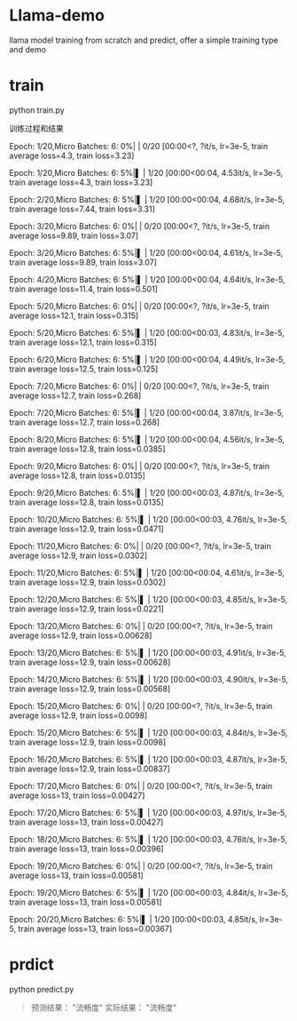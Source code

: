 # Llama-demo
llama model training from scratch and predict, offer a simple training type and demo

# train
python train.py

训练过程和结果

Epoch: 1/20,Micro Batches: 6:   0%|          | 0/20 [00:00<?, ?it/s, lr=3e-5, train average loss=4.3, train loss=3.23]

Epoch: 1/20,Micro Batches: 6:   5%|▌         | 1/20 [00:00<00:04,  4.53it/s, lr=3e-5, train average loss=4.3, train loss=3.23]

Epoch: 2/20,Micro Batches: 6:   5%|▌         | 1/20 [00:00<00:04,  4.68it/s, lr=3e-5, train average loss=7.44, train loss=3.31]

Epoch: 3/20,Micro Batches: 6:   0%|          | 0/20 [00:00<?, ?it/s, lr=3e-5, train average loss=9.89, train loss=3.07]

Epoch: 3/20,Micro Batches: 6:   5%|▌         | 1/20 [00:00<00:04,  4.61it/s, lr=3e-5, train average loss=9.89, train loss=3.07]

Epoch: 4/20,Micro Batches: 6:   5%|▌         | 1/20 [00:00<00:04,  4.64it/s, lr=3e-5, train average loss=11.4, train loss=0.501]

Epoch: 5/20,Micro Batches: 6:   0%|          | 0/20 [00:00<?, ?it/s, lr=3e-5, train average loss=12.1, train loss=0.315]

Epoch: 5/20,Micro Batches: 6:   5%|▌         | 1/20 [00:00<00:03,  4.83it/s, lr=3e-5, train average loss=12.1, train loss=0.315]

Epoch: 6/20,Micro Batches: 6:   5%|▌         | 1/20 [00:00<00:04,  4.49it/s, lr=3e-5, train average loss=12.5, train loss=0.125]

Epoch: 7/20,Micro Batches: 6:   0%|          | 0/20 [00:00<?, ?it/s, lr=3e-5, train average loss=12.7, train loss=0.268]

Epoch: 7/20,Micro Batches: 6:   5%|▌         | 1/20 [00:00<00:04,  3.87it/s, lr=3e-5, train average loss=12.7, train loss=0.268]

Epoch: 8/20,Micro Batches: 6:   5%|▌         | 1/20 [00:00<00:04,  4.56it/s, lr=3e-5, train average loss=12.8, train loss=0.0385]

Epoch: 9/20,Micro Batches: 6:   0%|          | 0/20 [00:00<?, ?it/s, lr=3e-5, train average loss=12.8, train loss=0.0135]

Epoch: 9/20,Micro Batches: 6:   5%|▌         | 1/20 [00:00<00:03,  4.87it/s, lr=3e-5, train average loss=12.8, train loss=0.0135]

Epoch: 10/20,Micro Batches: 6:   5%|▌         | 1/20 [00:00<00:03,  4.76it/s, lr=3e-5, train average loss=12.9, train loss=0.0471]

Epoch: 11/20,Micro Batches: 6:   0%|          | 0/20 [00:00<?, ?it/s, lr=3e-5, train average loss=12.9, train loss=0.0302]

Epoch: 11/20,Micro Batches: 6:   5%|▌         | 1/20 [00:00<00:04,  4.61it/s, lr=3e-5, train average loss=12.9, train loss=0.0302]

Epoch: 12/20,Micro Batches: 6:   5%|▌         | 1/20 [00:00<00:03,  4.85it/s, lr=3e-5, train average loss=12.9, train loss=0.0221]

Epoch: 13/20,Micro Batches: 6:   0%|          | 0/20 [00:00<?, ?it/s, lr=3e-5, train average loss=12.9, train loss=0.00628]

Epoch: 13/20,Micro Batches: 6:   5%|▌         | 1/20 [00:00<00:03,  4.91it/s, lr=3e-5, train average loss=12.9, train loss=0.00628]

Epoch: 14/20,Micro Batches: 6:   5%|▌         | 1/20 [00:00<00:03,  4.90it/s, lr=3e-5, train average loss=12.9, train loss=0.00568]

Epoch: 15/20,Micro Batches: 6:   0%|          | 0/20 [00:00<?, ?it/s, lr=3e-5, train average loss=12.9, train loss=0.0098]

Epoch: 15/20,Micro Batches: 6:   5%|▌         | 1/20 [00:00<00:03,  4.84it/s, lr=3e-5, train average loss=12.9, train loss=0.0098]

Epoch: 16/20,Micro Batches: 6:   5%|▌         | 1/20 [00:00<00:03,  4.87it/s, lr=3e-5, train average loss=12.9, train loss=0.00837]

Epoch: 17/20,Micro Batches: 6:   0%|          | 0/20 [00:00<?, ?it/s, lr=3e-5, train average loss=13, train loss=0.00427]

Epoch: 17/20,Micro Batches: 6:   5%|▌         | 1/20 [00:00<00:03,  4.97it/s, lr=3e-5, train average loss=13, train loss=0.00427]

Epoch: 18/20,Micro Batches: 6:   5%|▌         | 1/20 [00:00<00:03,  4.76it/s, lr=3e-5, train average loss=13, train loss=0.00396]

Epoch: 19/20,Micro Batches: 6:   0%|          | 0/20 [00:00<?, ?it/s, lr=3e-5, train average loss=13, train loss=0.00581]

Epoch: 19/20,Micro Batches: 6:   5%|▌         | 1/20 [00:00<00:03,  4.84it/s, lr=3e-5, train average loss=13, train loss=0.00581]

Epoch: 20/20,Micro Batches: 6:   5%|▌         | 1/20 [00:00<00:03,  4.85it/s, lr=3e-5, train average loss=13, train loss=0.00367]

# prdict 
python predict.py

>预测结果： "流畅度"
>实际结果： "流畅度"

